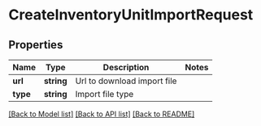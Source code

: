 # CreateInventoryUnitImportRequest

## Properties
Name | Type | Description | Notes
------------ | ------------- | ------------- | -------------
**url** | **string** | Url to download import file | 
**type** | **string** | Import file type | 

[[Back to Model list]](../README.md#documentation-for-models) [[Back to API list]](../README.md#documentation-for-api-endpoints) [[Back to README]](../README.md)


